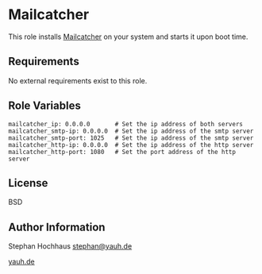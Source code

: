 Mailcatcher
========

This role installs [Mailcatcher](http://mailcatcher.me) on your system and starts it upon boot time.

Requirements
------------

No external requirements exist to this role.

Role Variables
--------------

    mailcatcher_ip: 0.0.0.0       # Set the ip address of both servers
    mailcatcher_smtp-ip: 0.0.0.0  # Set the ip address of the smtp server
    mailcatcher_smtp-port: 1025   # Set the ip address of the smtp server
    mailcatcher_http-ip: 0.0.0.0  # Set the ip address of the http server
    mailcatcher_http-port: 1080   # Set the port address of the http server


License
-------

BSD

Author Information
------------------

Stephan Hochhaus <stephan@yauh.de>

[yauh.de](http://yauh.de)